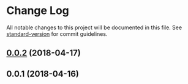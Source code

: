 # Change Log

All notable changes to this project will be documented in this file. See [standard-version](https://github.com/conventional-changelog/standard-version) for commit guidelines.

<a name="0.0.2"></a>
## [0.0.2](https://github.com/kolbma/angular-primeng-n4v-privacy-sidebar/compare/v0.0.1...v0.0.2) (2018-04-17)



<a name="0.0.1"></a>
## 0.0.1 (2018-04-16)
